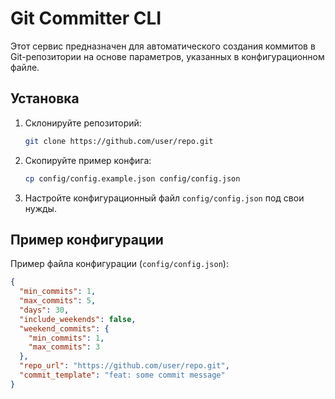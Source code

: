 # Git Committer CLI

Этот сервис предназначен для автоматического создания коммитов в Git-репозитории на основе параметров, указанных в конфигурационном файле.

## Установка

1. Склонируйте репозиторий:

    ```bash
    git clone https://github.com/user/repo.git
    ```

2. Скопируйте пример конфига:

    ```bash
    cp config/config.example.json config/config.json
    ```

3. Настройте конфигурационный файл `config/config.json` под свои нужды.

## Пример конфигурации

Пример файла конфигурации (`config/config.json`):

```json
{
  "min_commits": 1,
  "max_commits": 5,
  "days": 30,
  "include_weekends": false,
  "weekend_commits": {
    "min_commits": 1,
    "max_commits": 3
  },
  "repo_url": "https://github.com/user/repo.git",
  "commit_template": "feat: some commit message"
}

